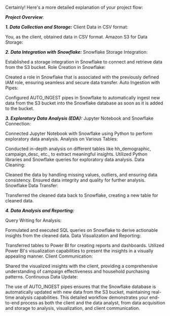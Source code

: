 
Certainly! Here's a more detailed explanation of your project flow:

***Project Overview***:

***1. Data Collection and Storage:***
Client Data in CSV format:

You, as the client, obtained data in CSV format.
Amazon S3 for Data Storage:

<!-- Created an Amazon S3 bucket to store the data for easy and scalable access in the future.
Organized the data into sub-folders within the S3 bucket, each named after the respective datasets (e.g., hh_demographic, campaign_desc, etc.).
IAM Policies and Roles:

Defined an IAM policy in AWS Identity and Access Management (IAM) to regulate access to the S3 bucket.
Created a role that grants necessary permissions based on the IAM policy. -->

***2. Data Integration with Snowflake:***
Snowflake Storage Integration:

Established a storage integration in Snowflake to connect and retrieve data from the S3 bucket.
Role Creation in Snowflake:

Created a role in Snowflake that is associated with the previously defined IAM role, ensuring seamless and secure data transfer.
Auto Ingestion with Pipes:

Configured AUTO_INGEST pipes in Snowflake to automatically ingest new data from the S3 bucket into the Snowflake database as soon as it is added to the bucket.

***3. Exploratory Data Analysis (EDA):***
Jupyter Notebook and Snowflake Connection:

Connected Jupyter Notebook with Snowflake using Python to perform exploratory data analysis.
Analysis on Various Tables:

Conducted in-depth analysis on different tables like hh_demographic, campaign_desc, etc., to extract meaningful insights.
Utilized Python libraries and Snowflake queries for exploratory data analysis.
Data Cleaning:

Cleaned the data by handling missing values, outliers, and ensuring data consistency.
Ensured data integrity and quality for further analysis.
Snowflake Data Transfer:

Transferred the cleaned data back to Snowflake, creating a new table for cleaned data.

***4. Data Analysis and Reporting:***

Query Writing for Analysis:

Formulated and executed SQL queries on Snowflake to derive actionable insights from the cleaned data.
Data Visualization and Reporting:

Transferred tables to Power BI for creating reports and dashboards.
Utilized Power BI's visualization capabilities to present the insights in a visually appealing manner.
Client Communication:

Shared the visualized insights with the client, providing a comprehensive understanding of campaign effectiveness and household purchasing patterns.
Continuous Data Update:

The use of AUTO_INGEST pipes ensures that the Snowflake database is automatically updated with new data from the S3 bucket, maintaining real-time analysis capabilities.
This detailed workflow demonstrates your end-to-end process as both the client and the data analyst, from data acquisition and storage to analysis, visualization, and client communication.
